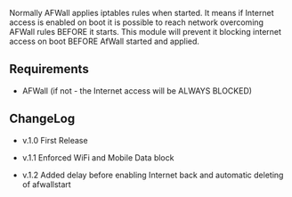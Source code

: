 Normally AFWall applies iptables rules when started.
It means if Internet access is enabled on boot it is possible to reach network overcoming AFWall rules BEFORE it starts.
This module will prevent it blocking internet access on boot BEFORE AfWall started and applied.

## Requirements ##
- AFWall (if not - the Internet access will be ALWAYS BLOCKED)


## ChangeLog ##
* v.1.0 First Release

* v.1.1 Enforced WiFi and Mobile Data block

* v.1.2 Added delay before enabling Internet back and automatic deleting of afwallstart

